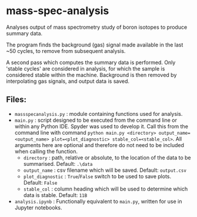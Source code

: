# mass-spec-analysis
Analyses output of mass spectrometry study of boron isotopes to produce summary data.

The program finds the background (gas) signal made available in the last ~50 cycles, to remove from subsequent analysis.

A second pass which computes the summary data is performed. Only 'stable cycles' are considered in analysis, for which the sample is considered stable within the machine. Background is then removed by interpolating gas signals, and output data is saved.

## Files:
- `massspecanalysis.py` : module containing functions used for analysis.
- `main.py` : script designed to be executed from the command line or within any Python IDE. Spyder was used to develop it. Call this from the command line with command `python main.py <directory> output_name=<output_name> plot=<plot_diagnostic> stable_col=<stable_col>`. All arguments here are optional and therefore do not need to be included when calling the function.
  - `directory` : path, relative or absolute, to the location of the data to be summarised. Default: `.\data`
  - `output_name` : csv filename which will be saved. Default: `output.csv`
  - `plot_diagnostic` : `True`/`False` switch to be used to save plots. Default: `False`
  - `stable_col` : column heading which will be used to determine which data is stable. Default: `11B`
- `analysis.ipynb` : Functionally equivalent to `main.py`, written for use in Jupyter notebooks.
